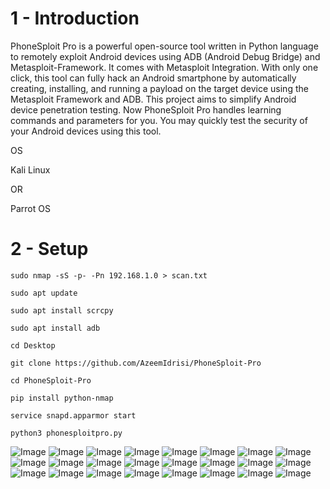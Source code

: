 # 1 - Introduction

PhoneSploit Pro is a powerful open-source tool written in Python language to remotely exploit Android devices using ADB
(Android Debug Bridge) and Metasploit-Framework. It comes with Metasploit Integration. With only one click, this tool 
can fully hack an Android smartphone by automatically creating, installing, and running a payload on the target device 
using the Metasploit Framework and ADB. This project aims to simplify Android device penetration testing. 
Now PhoneSploit Pro handles learning commands and parameters for you. You may quickly test the security of your Android 
devices using this tool.

OS 

Kali Linux 

OR

Parrot OS

# 2 - Setup

```
sudo nmap -sS -p- -Pn 192.168.1.0 > scan.txt
```

```
sudo apt update
```

```
sudo apt install scrcpy
```

```
sudo apt install adb
```

```
cd Desktop
```

```
git clone https://github.com/AzeemIdrisi/PhoneSploit-Pro
```

```
cd PhoneSploit-Pro
```

```
pip install python-nmap
```

```
service snapd.apparmor start 
```

```
python3 phonesploitpro.py
```

![Image](1.png)
![Image](2.png)
![Image](3.png)
![Image](4.png)
![Image](5.png)
![Image](6.png)
![Image](7.png)
![Image](8.png)
![Image](9.png)
![Image](10.png)
![Image](11.png)
![Image](12.png)
![Image](13_Get_Device_Information.png)
![Image](14_Anonymous_Screenshot.png)
![Image](15_Anonymous_Screenshot.png)
![Image](16_Anonymouse_Screenshot.png)
![Image](17_List_All_Folders_Files.png)
![Image](18_Get_Battery_Information.png)
![Image](19_Lock_Device.png)
![Image](20_Unlock_Device.png)
![Image](21_Hack_Device.png)
![Image](22_Hack_Device.png)
![Image](23.png)
![Image](24.png)